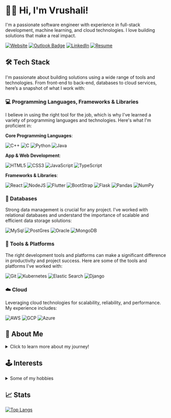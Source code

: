# 👋🏽 Hi, I'm Vrushali!

I'm a passionate software engineer with experience in full-stack development, machine learning, and cloud technologies. I love building solutions that make a real impact.

<!-- [![E-Mail](https://img.shields.io/badge/email-reveal-2a8?style=for-the-badge&logo=gmail&logoColor=white)](https://mailhide.io/e/3JzSZnHC)-->
[![Website](https://img.shields.io/website?down_color=lightgrey&down_message=offline&style=for-the-badge&up_color=green&up_message=online&url=https%3A%2F%2Fabdularif.tech/%2F)](https://vrushali-more.vercel.app/) 
[![Outlook Badge](https://img.shields.io/badge/vrushalimore28-c14438?style=for-the-badge&logo=Gmail&logoColor=white&link=mailto:vrushalimore28@outlook.com)](mailto:vrushalimore28@outlook.com)
[![LinkedIn](https://img.shields.io/badge/vrushalimore-0077B5?style=for-the-badge&logo=linkedin&logoColor=white)](https://www.linkedin.com/in/vrushalim/)
[![Resume](https://img.shields.io/badge/Resume-gray?style=for-the-badge&logo=adobeacrobatreader&logoColor=EC1C24)](https://drive.google.com/file/d/1UmQB2jq3hkgFd7uGL79T2XgqMCilt7cN/view?usp=sharing)

## 🛠 Tech Stack

I'm passionate about building solutions using a wide range of tools and technologies. From front-end to back-end, databases to cloud services, here’s a snapshot of what I work with:

### 💻 Programming Languages, Frameworks & Libraries

I believe in using the right tool for the job, which is why I've learned a variety of programming languages and technologies. Here's what I'm proficient in:

**Core Programming Languages**:

![C++](https://img.shields.io/badge/C%2B%2B-00599C?style=for-the-badge&logo=c%2B%2B&logoColor=white)
![C](https://img.shields.io/badge/c-%2300599C.svg?style=for-the-badge&logo=c&logoColor=white)
![Python](https://img.shields.io/badge/python-3670A0?style=for-the-badge&logo=python&logoColor=ffdd54)
![Java](https://img.shields.io/badge/Java-ED8B00?style=for-the-badge&logo=java&logoColor=white)


**App & Web Development**: 

![HTML5](https://img.shields.io/badge/html5-%23E34F26.svg?style=for-the-badge&logo=html5&logoColor=white)
![CSS3](https://img.shields.io/badge/css3-%231572B6.svg?style=for-the-badge&logo=css3&logoColor=white)
![JavaScript](https://img.shields.io/badge/javascript-%23323330.svg?style=for-the-badge&logo=javascript&logoColor=%23F7DF1E) <!-- ![JavaScript](https://img.shields.io/badge/JavaScript-F7DF1E?style=for-the-badge&logo=javascript&logoColor=black) -->
![TypeScript](https://img.shields.io/badge/TypeScript-007ACC?style=for-the-badge&logo=typescript&logoColor=white)

**Frameworks & Libraries**: 

![React](https://img.shields.io/badge/React-20232A?style=for-the-badge&logo=react&logoColor=61DAFB)
![NodeJS](https://img.shields.io/badge/node.js-6DA55F?style=for-the-badge&logo=node.js&logoColor=white)
![Flutter](https://img.shields.io/badge/Flutter-%2302569B.svg?style=for-the-badge&logo=Flutter&logoColor=white)
![BootStrap](https://img.shields.io/badge/Bootstrap-563D7C?style=for-the-badge&logo=bootstrap&logoColor=white)
![Flask](https://img.shields.io/badge/flask-%23000.svg?style=for-the-badge&logo=flask&logoColor=white)
![Pandas](https://img.shields.io/badge/pandas-%23150458.svg?style=for-the-badge&logo=pandas&logoColor=white)
![NumPy](https://img.shields.io/badge/numpy-%23013243.svg?style=for-the-badge&logo=numpy&logoColor=white)


### 💾 Databases
Strong data management is crucial for any project. I've worked with relational databases and understand the importance of scalable and efficient data storage solutions:

![MySql](https://img.shields.io/badge/MySQL-00000F?style=for-the-badge&logo=mysql&logoColor=white)
![PostGres](https://img.shields.io/badge/PostgreSQL-316192?style=for-the-badge&logo=postgresql&logoColor=white)
![Oracle](https://img.shields.io/badge/Oracle-F80000?style=for-the-badge&logo=Oracle&logoColor=white)
![MongoDB](https://img.shields.io/badge/MongoDB-4EA94B?style=for-the-badge&logo=mongodb&logoColor=white)


### 🧰 Tools & Platforms
The right development tools and platforms can make a significant difference in productivity and project success. Here are some of the tools and platforms I've worked with:


![Git](https://img.shields.io/badge/Git-F05032?style=for-the-badge&logo=git&logoColor=white)
![Kubernetes](https://img.shields.io/badge/kubernetes-%23326ce5.svg?style=for-the-badge&logo=kubernetes&logoColor=white)
![Elastic Search](https://img.shields.io/badge/Elastic_Search-005571?style=for-the-badge&logo=elasticsearch&logoColor=white) 
![Django](https://img.shields.io/badge/Django-092E20?style=for-the-badge&logo=django&logoColor=white)


### ☁️ Cloud
Leveraging cloud technologies for scalability, reliability, and performance. My experience includes:

![AWS](https://img.shields.io/badge/Amazon_AWS-232F3E?style=for-the-badge&logo=amazon-aws&logoColor=white)
![GCP](https://img.shields.io/badge/Google_Cloud-4285F4?style=for-the-badge&logo=google-cloud&logoColor=white) <!-- ![Kubernetes](https://img.shields.io/badge/kubernetes-%23326ce5.svg?style=for-the-badge&logo=kubernetes&logoColor=white) -->
![Azure](https://img.shields.io/badge/microsoft%20azure-0089D6?style=for-the-badge&logo=microsoft-azure&logoColor=white)




## 📝 About Me

<details> 
    <summary>Click to learn more about my journey!</summary>
    <br>
    
I am a passionate software developer with a Master's in Computer Science from Binghamton University, SUNY, and a strong background in engineering from Savitribai Phule Pune University. With extensive experience in developing scalable and high-performing applications, I specialize in creating robust APIs, optimizing system performance, and leveraging cloud technologies.

I have a proven track record of implementing scalable and efficient solutions, from developing 20+ services for healthcare platforms at Infosys to crafting cross-platform mobile applications. My technical skill set includes proficiency in Java, Python, JavaScript, and frameworks such as Spring Boot and React JS, along with experience in cloud technologies like AWS and Google Cloud Platform. I have also done extensive research and published papers on credit card fraud detection using machine learning and energy clone detection protocols for wireless sensor networks.

I thrive in collaborative environments and am adept at agile methodologies, ensuring timely and quality delivery of projects. I'm eager to apply my growing knowledge as a full stack developer within an engaging and collaborative environment, seeking challenges that will expand my network and refine my expertise.

Let's connect and explore how my diverse skill set can contribute to innovative and impactful projects in the tech world!


</details>

<h2>🕹️ Interests</h2>
<details><summary>Some of my hobbies</summary>
<ul> 
    <li>🎮 Painting
<!--         <ul>
        </ul> -->
    </li> 
<!--     <li><details><summary>Fighting 🥊</summary>
        <ul>
        </ul>
    </details></li>  -->
  <li>📖 Reading</li>
  <li>🏕️ Camping</li>
  <li>🥾 Hiking</li>
  <li>✈️ Traveling</li>
</details>


## 📈 Stats

[![Top Langs](https://github-readme-stats.vercel.app/api/top-langs/?username=vrushali-more28&layout=compact&theme=calm)](https://github.com/vrushali-more28/)
<!-- Check out all the themes you guys can use on ur profile with this link -> https://github.com/anuraghazra/github-readme-stats/blob/master/themes/README.md -->
 

